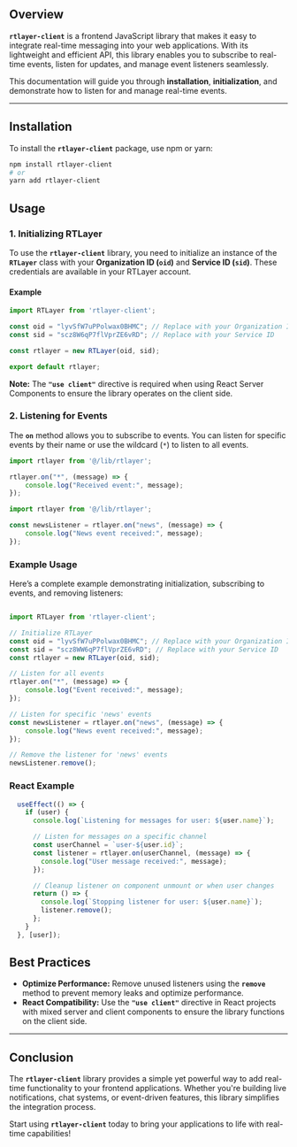 ## **Overview**

**`rtlayer-client`** is a frontend JavaScript library that makes it easy to integrate real-time messaging into your web applications. With its lightweight and efficient API, this library enables you to subscribe to real-time events, listen for updates, and manage event listeners seamlessly.

This documentation will guide you through **installation**, **initialization**, and demonstrate how to listen for and manage real-time events.

---

## **Installation**

To install the **`rtlayer-client`** package, use npm or yarn:

```bash
npm install rtlayer-client
# or
yarn add rtlayer-client
```
## **Usage**

### **1. Initializing RTLayer**

To use the **`rtlayer-client`** library, you need to initialize an instance of the **`RTLayer`** class with your **Organization ID (`oid`)** and **Service ID (`sid`)**. These credentials are available in your RTLayer account.

#### **Example**

```javascript
import RTLayer from 'rtlayer-client';

const oid = "lyvSfW7uPPolwax0BHMC"; // Replace with your Organization ID
const sid = "scz8W6qP7flVprZE6vRD"; // Replace with your Service ID

const rtlayer = new RTLayer(oid, sid);

export default rtlayer;
```
**Note:** The **`"use client"`** directive is required when using React Server Components to ensure the library operates on the client side.

### **2. Listening for Events**

The **`on`** method allows you to subscribe to events. You can listen for specific events by their name or use the wildcard (`*`) to listen to all events.

```javascript
import rtlayer from '@/lib/rtlayer';

rtlayer.on("*", (message) => {
    console.log("Received event:", message);
});
```

```javascript
import rtlayer from '@/lib/rtlayer';

const newsListener = rtlayer.on("news", (message) => {
    console.log("News event received:", message);
});
```


### **Example Usage**

Here’s a complete example demonstrating initialization, subscribing to events, and removing listeners:

```javascript

import RTLayer from 'rtlayer-client';

// Initialize RTLayer
const oid = "lyvSfW7uPPolwax0BHMC"; // Replace with your Organization ID
const sid = "scz8WW6qP7flVprZE6vRD"; // Replace with your Service ID
const rtlayer = new RTLayer(oid, sid);

// Listen for all events
rtlayer.on("*", (message) => {
    console.log("Event received:", message);
});

// Listen for specific 'news' events
const newsListener = rtlayer.on("news", (message) => {
    console.log("News event received:", message);
});

// Remove the listener for 'news' events
newsListener.remove();

```
### **React Example**
```javascript
  useEffect(() => {
    if (user) {
      console.log(`Listening for messages for user: ${user.name}`);

      // Listen for messages on a specific channel
      const userChannel = `user-${user.id}`;
      const listener = rtlayer.on(userChannel, (message) => {
        console.log("User message received:", message);
      });

      // Cleanup listener on component unmount or when user changes
      return () => {
        console.log(`Stopping listener for user: ${user.name}`);
        listener.remove();
      };
    }
  }, [user]);
```
## **Best Practices**

- **Optimize Performance:** Remove unused listeners using the **`remove`** method to prevent memory leaks and optimize performance.  
- **React Compatibility:** Use the **`"use client"`** directive in React projects with mixed server and client components to ensure the library functions on the client side.

---

## **Conclusion**

The **`rtlayer-client`** library provides a simple yet powerful way to add real-time functionality to your frontend applications. Whether you're building live notifications, chat systems, or event-driven features, this library simplifies the integration process.

Start using **`rtlayer-client`** today to bring your applications to life with real-time capabilities!
